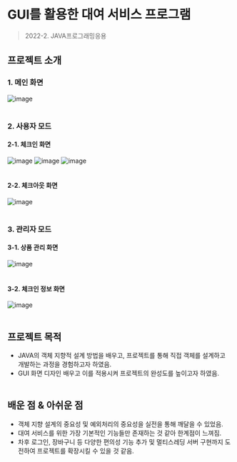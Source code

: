 # GUI를 활용한 대여 서비스 프로그램
> 2022-2. JAVA프로그래밍응용

## 프로젝트 소개
### 1. 메인 화면
![image](https://user-images.githubusercontent.com/83098949/211769055-9bd13b4f-e88b-40da-945a-d1664ceca26a.png)<br></br>

### 2. 사용자 모드
#### 2-1. 체크인 화면
![image](https://user-images.githubusercontent.com/83098949/211771292-b38cc5ef-54e7-408e-854f-267c7c42ea6c.png)
![image](https://user-images.githubusercontent.com/83098949/211771426-681d9d92-486f-48b9-9959-e4a2b9a7f907.png)
![image](https://user-images.githubusercontent.com/83098949/211771495-a012fe66-f851-49a4-9f8a-cb632d72121e.png)<br></br>

#### 2-2. 체크아웃 화면
![image](https://user-images.githubusercontent.com/83098949/211772052-c0fc698d-7c3b-409c-8145-29ca8101c4bd.png)<br></br>


### 3. 관리자 모드
#### 3-1. 상품 관리 화면 
![image](https://user-images.githubusercontent.com/83098949/211773696-cdf0fbee-cb0a-45d5-8763-8b25696adbd9.png)<br></br>
#### 3-2. 체크인 정보 화면 
![image](https://user-images.githubusercontent.com/83098949/211774554-c3ff16c0-eb50-4aed-9fed-740995edf25a.png)<br></br>

## 프로젝트 목적
- JAVA의 객체 지향적 설계 방법을 배우고, 프로젝트를 통해 직접 객체를 설계하고 개발하는 과정을 경험하고자 하였음.
- GUI 화면 디자인 배우고 이를 적용시켜 프로젝트의 완성도를 높이고자 하였음.<br></br>

## 배운 점 & 아쉬운 점 
- 객체 지향 설계의 중요성 및 예외처리의 중요성을 실전을 통해 깨달을 수 있었음.
- 대여 서비스를 위한 가장 기본적인 기능들만 존재하는 것 같아 한계점이 느껴짐.
- 차후 로그인, 장바구니 등 다양한 편의성 기능 추가 및 멀티스레딩 서버 구현까지 도전하여 프로젝트를 확장시킬 수 있을 것 같음.<br></br>
